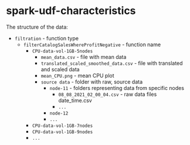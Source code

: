 # spark-udf-characteristics

The structure of the data:
* `filtration` - function type
    * `filterCatalogSalesWhereProfitNegative` - function name
      * `CPU-data-vol-1GB-5nodes`
        * `mean_data.csv` - file with mean data
        * `translated_scaled_smoothed_data.csv` - file with translated and scaled data
        * `mean_CPU.png` - mean CPU plot
        * `source data` - folder with raw, source data
          * `node-11` - folders representing data from specific nodes
            * `08_08_2021_02_00_04.csv` - raw data files date_time.csv
            * `...`
          * `node-12`
          * `...`
      * `CPU-data-vol-1GB-7nodes`
      * `CPU-data-vol-1GB-9nodes`
      * `...`
  